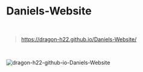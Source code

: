 # Daniels-Website

<br>

> https://dragon-h22.github.io/Daniels-Website/

<br>


![dragon-h22-github-io-Daniels-Website](https://user-images.githubusercontent.com/88390970/190855567-c2c9c1ed-cadb-4292-950e-4d07acb2b5ac.png)
